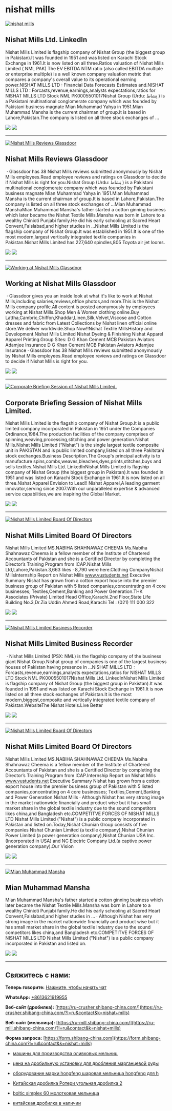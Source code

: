 # nishat mills

<a href="https://swt.shibang-china.com/?l=ru&img&k=nishat+mills" target="_blank">![nishat mills](http://static.shibang-china.com/all-800x300/758.jpg)</a>

## Nishat Mills Ltd. LinkedIn
Nishat Mills Limited is flagship company of Nishat Group (the biggest group in Pakistan).It was founded in 1951 and was listed on Karachi Stock Exchange in 1961.It is now listed on all three.Ratios valuation of Nishat Mills Limited ( NML PAK) The EV EBITDA NTM ratio (also called EBITDA multiple or enterprise multiple) is a well known company valuation metric that compares a company's overall value to its operational earning power.NISHAT MILLS LTD : Financial Data Forecasts Estimates and.NISHAT MILLS LTD : Forcasts,revenue,earnings,analysts expectations,ratios for NISHAT MILLS LTD Stock NML PK0005501017Nishat Group (Urdu: نِشاط‬‎ ‎) is a Pakistani multinational conglomerate company which was founded by Pakistani business magnate Mian Muhammad Yahya in 1951.Mian Muhammad Mansha is the current chairman of group.It is based in Lahore,Pakistan.The company is listed on all three stock exchanges of …


<a href="https://whatsapp.shibangsoft.com/WhatsApp.php" target="_blank" title="WhatsApp">![](http://static.shibang-china.com/icon/whatsapp.png)</a> <a href="https://swt.shibang-china.com/?l=ru&icon&k=nishat+mills" target="_blank">![](http://static.shibang-china.com/icon/chat-ru.png)</a>

---

<a href="https://swt.shibang-china.com/?l=ru&img&k=nishat+mills" target="_blank">![Nishat Mills Reviews Glassdoor](http://static.shibang-china.com/all-800x300/1087.jpg)</a>

## Nishat Mills Reviews Glassdoor
&nbsp;&#0183;&#32;Glassdoor has 38 Nishat Mills reviews submitted anonymously by Nishat Mills employees.Read employee reviews and ratings on Glassdoor to decide if Nishat Mills is right for you.Nishat Group (Urdu: نِشاط‬‎ ‎) is a Pakistani multinational conglomerate company which was founded by Pakistani business magnate Mian Muhammad Yahya in 1951.Mian Muhammad Mansha is the current chairman of group.It is based in Lahore,Pakistan.The company is listed on all three stock exchanges of …Mian Muhammad ManshaMian Muhammad Mansha's father started a cotton ginning business which later became the Nishat Textile Mills.Mansha was born in Lahore to a wealthy Chinioti Punjabi family.He did his early schooling at Sacred Heart Convent,Faislabad,and higher studies in …Nishat Mills Limited is the flagship company of Nishat Group.It was established in 1951.It is one of the most modern,largest vertically integrated textile companies in Pakistan.Nishat Mills Limited has 227,640 spindles,805 Toyota air jet looms.


<a href="https://whatsapp.shibangsoft.com/WhatsApp.php" target="_blank" title="WhatsApp">![](http://static.shibang-china.com/icon/whatsapp.png)</a> <a href="https://swt.shibang-china.com/?l=ru&icon&k=nishat+mills" target="_blank">![](http://static.shibang-china.com/icon/chat-ru.png)</a>

---

<a href="https://swt.shibang-china.com/?l=ru&img&k=nishat+mills" target="_blank">![Working at Nishat Mills Glassdoor](http://static.shibang-china.com/all-800x300/1334.jpg)</a>

## Working at Nishat Mills Glassdoor
&nbsp;&#0183;&#32;Glassdoor gives you an inside look at what it's like to work at Nishat Mills,including salaries,reviews,office photos,and more.This is the Nishat Mills company profile.All content is posted anonymously by employees working at Nishat Mills.Shop Men &amp; Women clothing online.Buy Lattha,Cambric,Chiffon,Khaddar,Linen,Silk,Velvet,Viscose and Cotton dresses and fabric from Latest Collections by Nishat linen official online store.We deliver worldwide.Shop Now!!Nishat Textile MillsHistory and Development.Nishat Mills Limited Nishat Dyeing &amp; Finishing Nishat Apparel Apparel Printing.Group Sites: D G Khan Cement MCB Pakistan Aviators Adamjee Insurance D G Khan Cement MCB Pakistan Aviators Adamjee Insurance&nbsp;&#0183;&#32;Glassdoor has 38 Nishat Mills reviews submitted anonymously by Nishat Mills employees.Read employee reviews and ratings on Glassdoor to decide if Nishat Mills is right for you.


<a href="https://whatsapp.shibangsoft.com/WhatsApp.php" target="_blank" title="WhatsApp">![](http://static.shibang-china.com/icon/whatsapp.png)</a> <a href="https://swt.shibang-china.com/?l=ru&icon&k=nishat+mills" target="_blank">![](http://static.shibang-china.com/icon/chat-ru.png)</a>

---

<a href="https://swt.shibang-china.com/?l=ru&img&k=nishat+mills" target="_blank">![Corporate Briefing Session of Nishat Mills Limited.](http://static.shibang-china.com/all-800x300/552.jpg)</a>

## Corporate Briefing Session of Nishat Mills Limited.
Nishat Mills Limited is the flagship company of Nishat Group.It is a public limited company incorporated in Pakistan in 1951 under the Companies Ordinance,1984.The production facilities of the company comprises of spinning,weaving,processing,stitching and power generation.Nishat Mills.Nishat Mills Limited (“Nishat”) is the single largest textile composite unit in PAKISTAN and is public limited company,listed on all three Pakitstani stock exchanges.Business Description.The Group's principal activity is to manufacture spins,combs,weaves,bleaches,dyes,prints,stitches,buys and sells textiles.Nishat Mills Ltd. LinkedInNishat Mills Limited is flagship company of Nishat Group (the biggest group in Pakistan).It was founded in 1951 and was listed on Karachi Stock Exchange in 1961.It is now listed on all three.Nishat Apparel Envision to Lead!! Nishat Apparel,A leading garment innovator,serving since 2007.With our unparalleled expertise &amp; advanced service capabilities,we are inspiring the Global Market.


<a href="https://whatsapp.shibangsoft.com/WhatsApp.php" target="_blank" title="WhatsApp">![](http://static.shibang-china.com/icon/whatsapp.png)</a> <a href="https://swt.shibang-china.com/?l=ru&icon&k=nishat+mills" target="_blank">![](http://static.shibang-china.com/icon/chat-ru.png)</a>

---

<a href="https://swt.shibang-china.com/?l=ru&img&k=nishat+mills" target="_blank">![Nishat Mills Limited Board Of Directors](http://static.shibang-china.com/all-800x300/408.jpg)</a>

## Nishat Mills Limited Board Of Directors
Nishat Mills Limited MS.NABIHA SHAHNAWAZ CHEEMA Ms.Nabiha Shahnawaz Cheema is a fellow member of the Institute of Chartered Accountants of Pakistan and she is a Certified Director by completing the Director’s Training Program from ICAP.Nishat Mills Ltd,Lahore,Pakistan.3,663 likes &#183; 8,790 were here.Clothing CompanyNishat MillsInternship Report on Nishat Mills www.vustudents.net Executive Summary Nishat has grown from a cotton export house into the premier business group of Pakistan with 5 listed companies,concentrating on 4 core businesses; Textiles,Cement,Banking and Power Generation.THK Associates (Private) Limited Head Office,Karachi.2nd Floor,State Life Building No.3,Dr.Zia Uddin Ahmed Road,Karachi Tel : (021) 111 000 322


<a href="https://whatsapp.shibangsoft.com/WhatsApp.php" target="_blank" title="WhatsApp">![](http://static.shibang-china.com/icon/whatsapp.png)</a> <a href="https://swt.shibang-china.com/?l=ru&icon&k=nishat+mills" target="_blank">![](http://static.shibang-china.com/icon/chat-ru.png)</a>

---

<a href="https://swt.shibang-china.com/?l=ru&img&k=nishat+mills" target="_blank">![Nishat Mills Limited Business Recorder](http://static.shibang-china.com/all-800x300/164.jpg)</a>

## Nishat Mills Limited Business Recorder
&nbsp;&#0183;&#32;Nishat Mills Limited (PSX: NML) is the flagship company of the business giant Nishat Group.Nishat group of companies is one of the largest business houses of Pakistan having presence in …NISHAT MILLS LTD : Forcasts,revenue,earnings,analysts expectations,ratios for NISHAT MILLS LTD Stock NML PK0005501017Nishat Mills Ltd. LinkedInNishat Mills Limited is flagship company of Nishat Group (the biggest group in Pakistan).It was founded in 1951 and was listed on Karachi Stock Exchange in 1961.It is now listed on all three stock exchanges of Pakistan.It is the most modern,biggest,composite and vertically integrated textile company of Pakistan.WebsiteThe Nishat Hotels.Live Better


<a href="https://whatsapp.shibangsoft.com/WhatsApp.php" target="_blank" title="WhatsApp">![](http://static.shibang-china.com/icon/whatsapp.png)</a> <a href="https://swt.shibang-china.com/?l=ru&icon&k=nishat+mills" target="_blank">![](http://static.shibang-china.com/icon/chat-ru.png)</a>

---

<a href="https://swt.shibang-china.com/?l=ru&img&k=nishat+mills" target="_blank">![Nishat Mills Limited Board Of Directors](http://static.shibang-china.com/all-800x300/29.jpg)</a>

## Nishat Mills Limited Board Of Directors
Nishat Mills Limited MS.NABIHA SHAHNAWAZ CHEEMA Ms.Nabiha Shahnawaz Cheema is a fellow member of the Institute of Chartered Accountants of Pakistan and she is a Certified Director by completing the Director’s Training Program from ICAP.Internship Report on Nishat Mills www.vustudents.net Executive Summary Nishat has grown from a cotton export house into the premier business group of Pakistan with 5 listed companies,concentrating on 4 core businesses; Textiles,Cement,Banking and Power Generation.Nishat Mills&nbsp;&#0183;&#32;Although Nishat has very strong image in the market nationwide financially and product wise but it has small market share in the global textile industry due to the sound competitors likes china,and Bangladesh etc.COMPETITVE FORCES OF NISHAT MILLS LTD Nishat Mills Limited (&quot;Nishat&quot;) is a public company incorporated in Pakistan and listed on.Today,Nishat Chunian Group consists of five companies Nishat Chunian Limited (a textile company),Nishat Chunian Power Limited (a power generation company),Nishat Chunian USA Inc.(Incorporated in USA) and NC Electric Company Ltd.(a captive power generation company).Our Vision


<a href="https://whatsapp.shibangsoft.com/WhatsApp.php" target="_blank" title="WhatsApp">![](http://static.shibang-china.com/icon/whatsapp.png)</a> <a href="https://swt.shibang-china.com/?l=ru&icon&k=nishat+mills" target="_blank">![](http://static.shibang-china.com/icon/chat-ru.png)</a>

---

<a href="https://swt.shibang-china.com/?l=ru&img&k=nishat+mills" target="_blank">![Mian Muhammad Mansha](http://static.shibang-china.com/all-800x300/1482.jpg)</a>

## Mian Muhammad Mansha
Mian Muhammad Mansha's father started a cotton ginning business which later became the Nishat Textile Mills.Mansha was born in Lahore to a wealthy Chinioti Punjabi family.He did his early schooling at Sacred Heart Convent,Faislabad,and higher studies in …&nbsp;&#0183;&#32;Although Nishat has very strong image in the market nationwide financially and product wise but it has small market share in the global textile industry due to the sound competitors likes china,and Bangladesh etc.COMPETITVE FORCES OF NISHAT MILLS LTD Nishat Mills Limited (&quot;Nishat&quot;) is a public company incorporated in Pakistan and listed on.

<a href="https://whatsapp.shibangsoft.com/WhatsApp.php" target="_blank" title="WhatsApp">![](http://static.shibang-china.com/icon/whatsapp.png)</a> <a href="https://swt.shibang-china.com/?l=ru&icon&k=nishat+mills" target="_blank">![](http://static.shibang-china.com/icon/chat-ru.png)</a>

---
## Свяжитесь с нами:

**Теперь говорите:** [Нажмите, чтобы начать чат](https://swt.shibang-china.com?l=ru&contact&k=nishat+mills)

**WhatsApp:**  [+8613621919955](https://whatsapp.shibangsoft.com/WhatsApp.php)

**Веб-сайт (дробилка):** [https://ru-crusher.shibang-china.com/](https://ru-crusher.shibang-china.com/?l=ru&contact&k=nishat+mills)

**Веб-сайт (мельница):** [https://ru-mill.shibang-china.com/](https://ru-mill.shibang-china.com/?l=ru&contact&k=nishat+mills)

**Форма запроса:** [https://form.shibang-china.com](https://form.shibang-china.com?l=ru&contact&k=nishat+mills)

* [машины для производства оливковых мельниц](../132/%D0%BC%D0%B0%D1%88%D0%B8%D0%BD%D1%8B%20%D0%B4%D0%BB%D1%8F%20%D0%BF%D1%80%D0%BE%D0%B8%D0%B7%D0%B2%D0%BE%D0%B4%D1%81%D1%82%D0%B2%D0%B0%20%D0%BE%D0%BB%D0%B8%D0%B2%D0%BA%D0%BE%D0%B2%D1%8B%D1%85%20%D0%BC%D0%B5%D0%BB%D1%8C%D0%BD%D0%B8%D1%86.md)

* [цена на дробильную установку для дробления марганцевой руды](../131/%D1%86%D0%B5%D0%BD%D0%B0%20%D0%BD%D0%B0%20%D0%B4%D1%80%D0%BE%D0%B1%D0%B8%D0%BB%D1%8C%D0%BD%D1%83%D1%8E%20%D1%83%D1%81%D1%82%D0%B0%D0%BD%D0%BE%D0%B2%D0%BA%D1%83%20%D0%B4%D0%BB%D1%8F%20%D0%B4%D1%80%D0%BE%D0%B1%D0%BB%D0%B5%D0%BD%D0%B8%D1%8F%20%D0%BC%D0%B0%D1%80%D0%B3%D0%B0%D0%BD%D1%86%D0%B5%D0%B2%D0%BE%D0%B9%20%D1%80%D1%83%D0%B4%D1%8B.md)

* [оборудование марки hongfeng шаровая мельница hongfeng для h](../131/%D0%BE%D0%B1%D0%BE%D1%80%D1%83%D0%B4%D0%BE%D0%B2%D0%B0%D0%BD%D0%B8%D0%B5%20%D0%BC%D0%B0%D1%80%D0%BA%D0%B8%20hongfeng%20%D1%88%D0%B0%D1%80%D0%BE%D0%B2%D0%B0%D1%8F%20%D0%BC%D0%B5%D0%BB%D1%8C%D0%BD%D0%B8%D1%86%D0%B0%20hongfeng%20%D0%B4%D0%BB%D1%8F%20h.md)

* [Китайская дробилка Ротери угольная дробилка 2](../134/%D0%9A%D0%B8%D1%82%D0%B0%D0%B9%D1%81%D0%BA%D0%B0%D1%8F%20%D0%B4%D1%80%D0%BE%D0%B1%D0%B8%D0%BB%D0%BA%D0%B0%20%D0%A0%D0%BE%D1%82%D0%B5%D1%80%D0%B8%20%D1%83%D0%B3%D0%BE%D0%BB%D1%8C%D0%BD%D0%B0%D1%8F%20%D0%B4%D1%80%D0%BE%D0%B1%D0%B8%D0%BB%D0%BA%D0%B0%202.md)

* [boltic simplex 60 молотковая мельница](../133/boltic%20simplex%2060%20%D0%BC%D0%BE%D0%BB%D0%BE%D1%82%D0%BA%D0%BE%D0%B2%D0%B0%D1%8F%20%D0%BC%D0%B5%D0%BB%D1%8C%D0%BD%D0%B8%D1%86%D0%B0.md)

* [китайская дробилка в наличии](../135/%D0%BA%D0%B8%D1%82%D0%B0%D0%B9%D1%81%D0%BA%D0%B0%D1%8F%20%D0%B4%D1%80%D0%BE%D0%B1%D0%B8%D0%BB%D0%BA%D0%B0%20%D0%B2%20%D0%BD%D0%B0%D0%BB%D0%B8%D1%87%D0%B8%D0%B8.md)